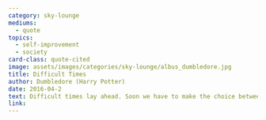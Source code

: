 ```yaml
---
category: sky-lounge
mediums:
  - quote
topics:
  - self-improvement
  - society
card-class: quote-cited
image: assets/images/categories/sky-lounge/albus_dumbledore.jpg
title: Difficult Times
author: Dumbledore (Harry Potter)
date: 2016-04-2
text: Difficult times lay ahead. Soon we have to make the choice between what is right and what is easy.
link:
---
```

